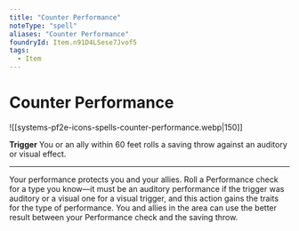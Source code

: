 ```yaml
---
title: "Counter Performance"
noteType: "spell"
aliases: "Counter Performance"
foundryId: Item.n91D4LSese7Jvof5
tags:
  - Item
---
```


# Counter Performance
![[systems-pf2e-icons-spells-counter-performance.webp|150]]

**Trigger** You or an ally within 60 feet rolls a saving throw against an auditory or visual effect.

* * *

Your performance protects you and your allies. Roll a Performance check for a type you know—it must be an auditory performance if the trigger was auditory or a visual one for a visual trigger, and this action gains the traits for the type of performance. You and allies in the area can use the better result between your Performance check and the saving throw.
